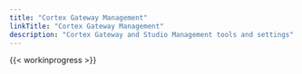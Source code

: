 ```yaml
---
title: "Cortex Gateway Management"
linkTitle: "Cortex Gateway Management"
description: "Cortex Gateway and Studio Management tools and settings"
---
```


{{< workinprogress >}}
